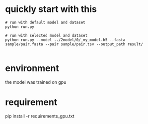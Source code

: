 
# quickly start with this
~~~
# run with default model and dataset 
python run.py

# run with selected model and dataset
python run.py --model ../2model/0/_my_model.h5 --fasta sample/pair.fasta --pair sample/pair.tsv --output_path result/


~~~

# environment
the model was trained on gpu

# requirement
pip install -r requirements_gpu.txt


